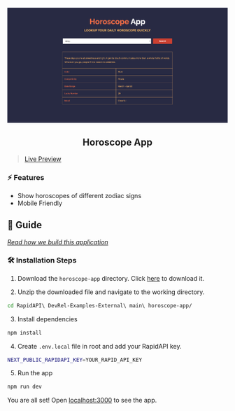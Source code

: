 ![cover](assets/cover.png)

<div align="center">
	<h2>Horoscope App</h2>
</div>

> [Live Preview](https://rapidapi-example-horoscope-app.vercel.app/)

### ⚡️ Features

- Show horoscopes of different zodiac signs
- Mobile Friendly

## 📖 Guide

[*Read how we build this application*](https://rapidapi.com/guides/build-horoscope-app)

### 🛠️ Installation Steps

1. Download the `horoscope-app` directory. Click [here](https://download-directory.github.io/?url=https://github.com/RapidAPI/DevRel-Examples-External/tree/main/horoscope-app) to download it.

2. Unzip the downloaded file and navigate to the working directory.

```bash
cd RapidAPI\ DevRel-Examples-External\ main\ horoscope-app/
```


3. Install dependencies

```bash
npm install
```

4. Create `.env.local` file in root and add your RapidAPI key.

```bash
NEXT_PUBLIC_RAPIDAPI_KEY=YOUR_RAPID_API_KEY
```

5. Run the app

```bash
npm run dev
```

You are all set! Open [localhost:3000](http://localhost:3000/) to see the app.
